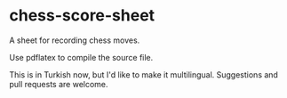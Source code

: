 # chess-score-sheet
A sheet for recording chess moves.

Use pdflatex to compile the source file.

This is in Turkish now, but I'd like to make it
multilingual. Suggestions and pull requests are welcome.